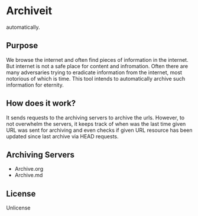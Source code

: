 # Archiveit
automatically.

## Purpose
We browse the internet and often find pieces of information in the internet. But internet is not a safe place for content and infromation. Often there are many adversaries trying to eradicate information from the internet, most notorious of which is time. This tool intends to automatically archive such information for eternity.

## How does it work?
It sends requests to the archiving servers to archive the urls. However, to not overwhelm the servers, it keeps track of when was the last time given URL was sent for archiving and even checks if given URL resource has been updated since last archive via HEAD requests.

## Archiving Servers
- Archive.org
- Archive.md

## License
Unlicense
